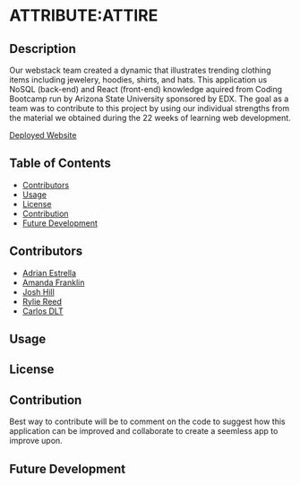 # ATTRIBUTE:ATTIRE

## Description

Our webstack team created a dynamic that illustrates trending clothing items including jewelery, hoodies, shirts, and hats.
This application us NoSQL (back-end) and React (front-end) knowledge aquired from Coding Bootcamp run by Arizona State University sponsored by EDX. 
The goal as a team was to contribute to this project by using our individual strengths from the material we obtained during the 22 weeks of learning web development.

[Deployed Website]()

## Table of Contents

- [Contributors](#contributors)
- [Usage](#usage)
- [License](#license)
- [Contribution](#contribution)
- [Future Development](#future-development)

## Contributors

- [Adrian Estrella](https://github.com/aestrella0140)
- [Amanda Franklin](https://github.com/franklinamanda34)
- [Josh Hill](https://github.com/JoshHill1)
- [Rylie Reed](https://github.com/rlreed13)
- [Carlos DLT](https://github.com/crlsedlt42)

## Usage



## License



## Contribution

Best way to contribute will be to comment on the code to suggest how this application can be improved and collaborate to create a seemless app to improve upon.

## Future Development
